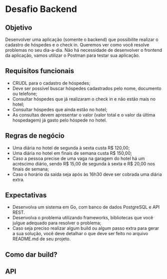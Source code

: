 # Desafio Backend
## Objetivo
Desenvolver uma aplicação (somente o backend) que possibilite realizar o cadastro de
hóspedes e o check in. Queremos ver como você resolve problemas no seu dia-a-dia. Não
há necessidade de desenvolver o frontend da aplicação, vamos utilizar o Postman para
testar sua aplicação.
## Requisitos funcionais
- CRUDL para o cadastro de hóspedes;
- Deve ser possível buscar hóspedes cadastrados pelo nome, documento ou telefone;
- Consultar hóspedes que já realizaram o check in e não estão mais no hotel;
- Consultar hóspedes que ainda estão no hotel;
- As consultas devem apresentar o valor (valor total e o valor da última
hospedagem) já gasto pelo hóspede no hotel.

## Regras de negócio
- Uma diária no hotel de segunda à sexta custa R$ 120,00;
- Uma diária no hotel em finais de semana custa R$ 150,00;
- Caso a pessoa precise de uma vaga na garagem do hotel há um acréscimo diário,
sendo R$ 15,00 de segunda à sexta e R$ 20,00 nos finais de semana;
- Caso o horário da saída seja após às 16h30 deve ser cobrada uma diária extra.
## Expectativas
- Desenvolva um sistema em Go, com banco de dados PostgreSQL e API REST.
- Desenvolva o problema utilizando frameworks, bibliotecas que você julgue
adequado para resolver o problema;
- Caso seja preciso realizar algum build ou algum passo extra para gerar a sua
solução, você deve detalhar o que deve ser feito no arquivo README.md de seu
projeto.

## Como dar build?


## API

